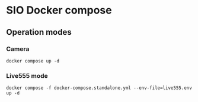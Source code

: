 # SIO Docker compose

## Operation modes

### Camera

`docker compose up -d`

### Live555 mode

`docker compose -f docker-compose.standalone.yml --env-file=live555.env up -d`